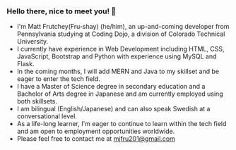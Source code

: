 ### Hello there, nice to meet you! 👋
- I'm Matt Frutchey(Fru-shay) (he/him), an up-and-coming developer from Pennsylvania studying at Coding Dojo, a division of Colorado Technical University.
- I currently have experience in Web Development including HTML, CSS, JavaScript, Bootstrap and Python with experience using MySQL and Flask.
- In the coming months, I will add MERN and Java to my skillset and be eager to enter the tech field.
- I have a Master of Science degree in secondary education and a Bachelor of Arts degree in Japanese and am currently employed using both skillsets.
- I am bilingual (English/Japanese) and can also speak Swedish at a conversational level.
- As a life-long learner, I'm eager to continue to learn within the tech field and am open to employment opportunities worldwide.
- Please feel free to contact me at mjfru201@gmail.com
<!--
**mjfru/mjfru** is a ✨ _special_ ✨ repository because its `README.md` (this file) appears on your GitHub profile.

Here are some ideas to get you started:

- 🔭 I’m currently working on ...
- 🌱 I’m currently learning ...
- 👯 I’m looking to collaborate on ...
- 🤔 I’m looking for help with ...
- 💬 Ask me about ...
- 📫 How to reach me: ...
- 😄 Pronouns: ...
- ⚡ Fun fact: ...
-->
